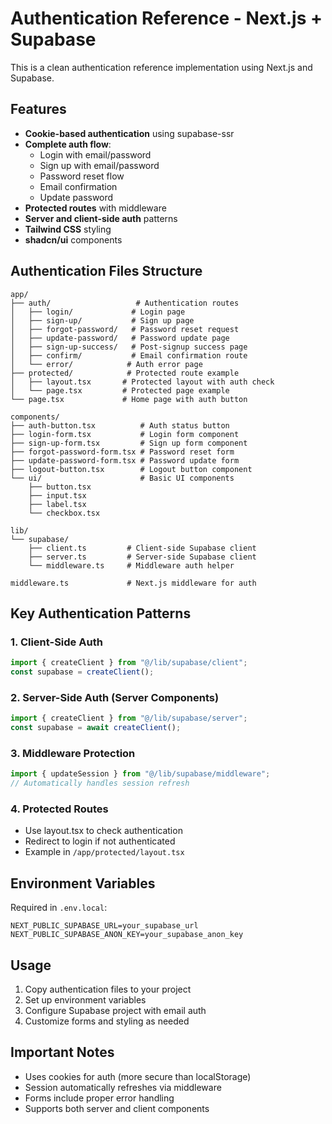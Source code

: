 # Authentication Reference - Next.js + Supabase

This is a clean authentication reference implementation using Next.js and Supabase.

## Features

- **Cookie-based authentication** using supabase-ssr
- **Complete auth flow**:
  - Login with email/password
  - Sign up with email/password
  - Password reset flow
  - Email confirmation
  - Update password
- **Protected routes** with middleware
- **Server and client-side auth** patterns
- **Tailwind CSS** styling
- **shadcn/ui** components

## Authentication Files Structure

```
app/
├── auth/                   # Authentication routes
│   ├── login/             # Login page
│   ├── sign-up/           # Sign up page
│   ├── forgot-password/   # Password reset request
│   ├── update-password/   # Password update page
│   ├── sign-up-success/   # Post-signup success page
│   ├── confirm/           # Email confirmation route
│   └── error/            # Auth error page
├── protected/            # Protected route example
│   ├── layout.tsx       # Protected layout with auth check
│   └── page.tsx         # Protected page example
└── page.tsx             # Home page with auth button

components/
├── auth-button.tsx          # Auth status button
├── login-form.tsx           # Login form component
├── sign-up-form.tsx         # Sign up form component
├── forgot-password-form.tsx # Password reset form
├── update-password-form.tsx # Password update form
├── logout-button.tsx        # Logout button component
└── ui/                      # Basic UI components
    ├── button.tsx
    ├── input.tsx
    ├── label.tsx
    └── checkbox.tsx

lib/
└── supabase/
    ├── client.ts         # Client-side Supabase client
    ├── server.ts         # Server-side Supabase client
    └── middleware.ts     # Middleware auth helper

middleware.ts             # Next.js middleware for auth
```

## Key Authentication Patterns

### 1. Client-Side Auth
```typescript
import { createClient } from "@/lib/supabase/client";
const supabase = createClient();
```

### 2. Server-Side Auth (Server Components)
```typescript
import { createClient } from "@/lib/supabase/server";
const supabase = await createClient();
```

### 3. Middleware Protection
```typescript
import { updateSession } from "@/lib/supabase/middleware";
// Automatically handles session refresh
```

### 4. Protected Routes
- Use layout.tsx to check authentication
- Redirect to login if not authenticated
- Example in `/app/protected/layout.tsx`

## Environment Variables

Required in `.env.local`:
```
NEXT_PUBLIC_SUPABASE_URL=your_supabase_url
NEXT_PUBLIC_SUPABASE_ANON_KEY=your_supabase_anon_key
```

## Usage

1. Copy authentication files to your project
2. Set up environment variables
3. Configure Supabase project with email auth
4. Customize forms and styling as needed

## Important Notes

- Uses cookies for auth (more secure than localStorage)
- Session automatically refreshes via middleware
- Forms include proper error handling
- Supports both server and client components